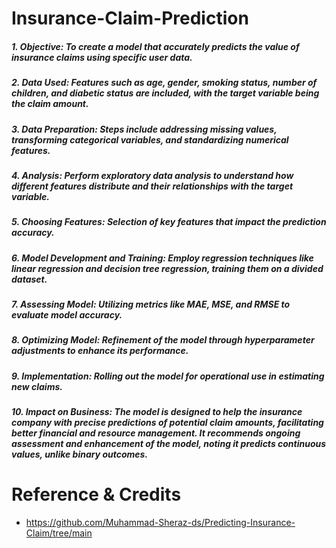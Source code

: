 # Insurance-Claim-Prediction

##### 1. Objective:  To create a model that accurately predicts the value of insurance claims using specific user data.

##### 2. Data Used: Features such as age, gender, smoking status, number of children, and diabetic status are included, with the target variable being the claim amount.

##### 3. Data Preparation: Steps include addressing missing values, transforming categorical variables, and standardizing numerical features.

##### 4. Analysis: Perform exploratory data analysis to understand how different features distribute and their relationships with the target variable.

##### 5. Choosing Features: Selection of key features that impact the prediction accuracy.

##### 6. Model Development and Training: Employ regression techniques like linear regression and decision tree regression, training them on a divided dataset.

##### 7. Assessing Model: Utilizing metrics like MAE, MSE, and RMSE to evaluate model accuracy.

##### 8. Optimizing Model: Refinement of the model through hyperparameter adjustments to enhance its performance.

##### 9. Implementation: Rolling out the model for operational use in estimating new claims.

##### 10. Impact on Business: The model is designed to help the insurance company with precise predictions of potential claim amounts, facilitating better financial and resource management. It recommends ongoing assessment and enhancement of the model, noting it predicts continuous values, unlike binary outcomes.


# Reference & Credits 
- https://github.com/Muhammad-Sheraz-ds/Predicting-Insurance-Claim/tree/main
